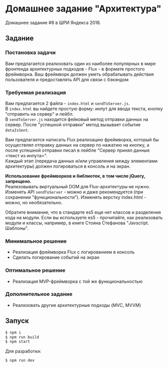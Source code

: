 # Домашнее задание "Архитектура"

Домашнее задание #8 в ШРИ Яндекса 2018.

## Задание

### Постановка задачи

Вам предлагается реализовать один из наиболее популярных в мире фронтенда архитектурных подходов - Flux - в формате простого фреймворка. Ваш фреймворк должен уметь обрабатывать действия пользователя и предоставлять API для связи с бэкэндом

### Требуемая реализация

Вам предлагается 2 файла - `index.html` и `sendToServer.js`.<br>
В `index.html` вы найдете простую форму: инпут для ввода текста, кнопку "отправить на сервер" и лейбл.<br>
В `sendToServer.js` находится фейковый метод отправки данных на сервер. После "успешной отправки" метод вызывает событие `dataIsSent`.

Вам предлагается написать Flux реализацию фреймворка, который бы осуществлял отправку данных на сервер по нажатию на кнопку, а после успешной отправки писал в лейбле "Сервер принял данные <текст из инпута>".<br>
Каждый этап (передача данных и/или управления между элементами архитектуры) должен логироваться в консоль и на экран.

**Использование фреймворков и библиотек, в том числе jQuery, запрещено.**<br>
Реализовывать виртуальный DOM для Flux-архитектуры не нужно. Изменять API `sendToServer` - можно и даже рекомендуется (при сохранении "функциональности"). Изменять верстку index.html - можно, но необязательно.

Обратите внимание, что в стандарте es5 еще нет классов и разделения кода на модули. Если вы используете es5 - прочитайте, как реализовать модули и классы, например, в книге Стояна Стефанова "Javscript. Шаблоны".

### Минимальное решение

- Реализация фреймворка Flux с логированием в консоль
- Сделать логирование событий на экран

### Оптимальное решение

- Реализация MVP-фреймворка с той же функциональностью

### Дополнительное задание

- Реализовать другие архитектурные подходы (MVC, MVVM)

## Запуск

```bash
$ npm i
$ npm run build
$ npm start
```

Для разработки:

```bash
$ npm run dev
```
